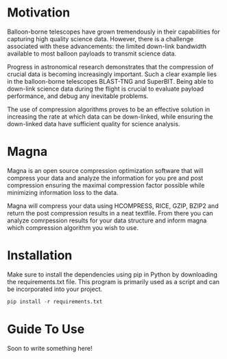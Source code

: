 # Motivation

Balloon-borne telescopes have grown tremendously in their capabilities for capturing high quality science
data. However, there is a challenge associated with these advancements: the limited down-link bandwidth
available to most balloon payloads to transmit science data. 

Progress in astronomical research
demonstrates that the compression of crucial data is becoming increasingly important. Such a clear
example lies in the balloon-borne telescopes BLAST-TNG and SuperBIT. Being able to down-link science
data during the flight is crucial to evaluate payload performance, and debug any inevitable problems. 

The use of compression algorithms proves to be an effective solution in increasing the rate at which data can
be down-linked, while ensuring the down-linked data have sufficient quality for science analysis.

# Magna

Magna is an open source compression optimization software that will compress your data and analyze the information for you pre and post compression 
ensuring the maximal compression factor possible while minimizing information loss to the data.

Magna will compress your data using HCOMPRESS, RICE, GZIP, BZIP2 and return the post compression results in a neat textfile. From there you can analyze 
comrpession results for your data structure and inform magna which compression algorithm you wish to use.

# Installation 

Make sure to install the dependencies using pip in Python by downloading the requirements.txt file. This program is primarily used as a script and can be incorporated into your project.

```python
pip install -r requirements.txt
```

# Guide To Use
Soon to write something here!

